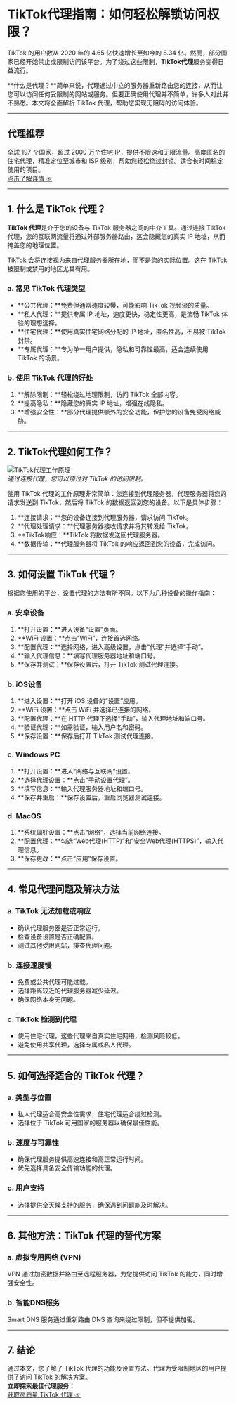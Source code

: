 # TikTok代理指南：如何轻松解锁访问权限？

TikTok 的用户数从 2020 年的 4.65 亿快速增长至如今的 8.34 亿。然而，部分国家已经开始禁止或限制访问该平台。为了绕过这些限制，**TikTok代理**服务变得日益流行。

**什么是代理？**简单来说，代理通过中立的服务器重新路由您的连接，从而让您可以访问任何受限制的网站或服务。但要正确使用代理并不简单，许多人对此并不熟悉。本文将全面解析 TikTok 代理，帮助您实现无阻碍的访问体验。

---

## **代理推荐**  
全球 197 个国家，超过 2000 万个住宅 IP，提供不限速和无限流量。高度匿名的住宅代理，精准定位至城市和 ISP 级别，帮助您轻松绕过封锁。适合长时间稳定使用的项目。  
[点击了解详情 ☞](https://bit.ly/proxy-seller-coupon)

---

## 1. 什么是 TikTok 代理？

**TikTok 代理**是介于您的设备与 TikTok 服务器之间的中介工具。通过连接 TikTok 代理，您的互联网流量将通过外部服务器路由，这会隐藏您的真实 IP 地址，从而掩盖您的地理位置。

TikTok 会将连接视为来自代理服务器所在地，而不是您的实际位置。这在 TikTok 被限制或禁用的地区尤其有用。

### **a. 常见 TikTok 代理类型**

- **公共代理：**免费但通常速度较慢，可能影响 TikTok 视频流的质量。  
- **私人代理：**提供专属 IP 地址，速度更快，稳定性更高，是流畅 TikTok 体验的理想选择。  
- **住宅代理：**使用真实住宅网络分配的 IP 地址，匿名性高，不易被 TikTok 封禁。  
- **专属代理：**专为单一用户提供，隐私和可靠性最高，适合连续使用 TikTok 的场景。  

### **b. 使用 TikTok 代理的好处**

1. **解除限制：**轻松绕过地理限制，访问 TikTok 全部内容。  
2. **提高隐私：**隐藏您的真实 IP 地址，增强在线隐私。  
3. **增强安全性：**部分代理提供额外的安全功能，保护您的设备免受网络威胁。

---

## 2. TikTok代理如何工作？

![TikTok代理工作原理](https://www.rapidseedbox.com/wp-content/uploads/how-tiktok-proxy-works-1024x270.jpg)  
*通过连接代理，您可以绕过对 TikTok 的访问限制。*

使用 TikTok 代理的工作原理非常简单：您连接到代理服务器，代理服务器将您的请求发送到 TikTok，然后将 TikTok 的数据返回到您的设备。以下是具体步骤：

1. **连接请求：**您的设备连接到代理服务器，请求访问 TikTok。  
2. **代理处理请求：**代理服务器接收请求并将其转发给 TikTok。  
3. **TikTok响应：**TikTok 将数据发送回代理服务器。  
4. **数据传输：**代理服务器将 TikTok 的响应返回到您的设备，完成访问。

---

## 3. 如何设置 TikTok 代理？

根据您使用的平台，设置代理的方法有所不同。以下为几种设备的操作指南：

### **a. 安卓设备**

1. **打开设置：**进入设备“设置”页面。  
2. **WiFi 设置：**点击“WiFi”，连接首选网络。  
3. **配置代理：**选择网络，进入高级设置，点击“代理”并选择“手动”。  
4. **输入代理信息：**填写代理服务器地址和端口号。  
5. **保存并测试：**保存设置后，打开 TikTok 测试代理连接。

### **b. iOS设备**

1. **进入设置：**打开 iOS 设备的“设置”应用。  
2. **WiFi 设置：**点击 WiFi 并选择已连接的网络。  
3. **配置代理：**在 HTTP 代理下选择“手动”，输入代理地址和端口号。  
4. **验证代理：**如需验证，输入用户名和密码。  
5. **保存设置：**保存后打开 TikTok 测试代理连接。

### **c. Windows PC**

1. **打开设置：**进入“网络与互联网”设置。  
2. **选择代理设置：**点击“手动设置代理”。  
3. **填写信息：**输入代理服务器地址和端口号。  
4. **保存并重启：**保存设置后，重启浏览器测试连接。

### **d. MacOS**

1. **系统偏好设置：**点击“网络”，选择当前网络连接。  
2. **配置代理：**勾选“Web代理(HTTP)”和“安全Web代理(HTTPS)”，输入代理信息。  
3. **保存更改：**点击“应用”保存设置。

---

## 4. 常见代理问题及解决方法

### **a. TikTok 无法加载或响应**  
- 确认代理服务器是否正常运行。  
- 检查设备设置是否正确配置。  
- 测试其他受限网站，排查代理问题。  

### **b. 连接速度慢**  
- 免费或公共代理可能过载。  
- 选择距离较近的代理服务器减少延迟。  
- 确保网络本身无问题。

### **c. TikTok 检测到代理**  
- 使用住宅代理，这些代理来自真实住宅网络，检测风险较低。  
- 避免使用共享代理，选择专属或私人代理。

---

## 5. 如何选择适合的 TikTok 代理？

### **a. 类型与位置**  
- 私人代理适合高安全性需求，住宅代理适合绕过检测。  
- 选择位于 TikTok 可用国家的服务器以确保最佳性能。

### **b. 速度与可靠性**  
- 确保代理服务提供高速连接和高正常运行时间。  
- 优先选择具备安全传输功能的代理。

### **c. 用户支持**  
- 选择提供全天候支持的服务，确保遇到问题能及时解决。

---

## 6. 其他方法：TikTok 代理的替代方案

### **a. 虚拟专用网络 (VPN)**  
VPN 通过加密数据并路由至远程服务器，为您提供访问 TikTok 的能力，同时增强安全性。

### **b. 智能DNS服务**  
Smart DNS 服务通过重新路由 DNS 查询来绕过限制，但不提供加密。

---

## 7. 结论

通过本文，您了解了 TikTok 代理的功能及设置方法。代理为受限制地区的用户提供了访问 TikTok 的解决方案。  
**立即探索最佳代理服务：**  
[获取高质量 TikTok 代理 ☞](https://bit.ly/proxy-seller-coupon)
